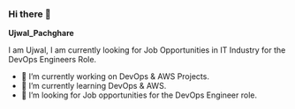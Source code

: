 ### Hi there 👋

**Ujwal_Pachghare** 

I am Ujwal, I am currently looking for Job Opportunities in IT Industry for the DevOps Engineers Role.

- 🔭 I’m currently working on DevOps & AWS Projects.
- 🌱 I’m currently learning DevOps & AWS.
- 🤔 I’m looking for Job opportunities for the DevOps Engineer role. 

